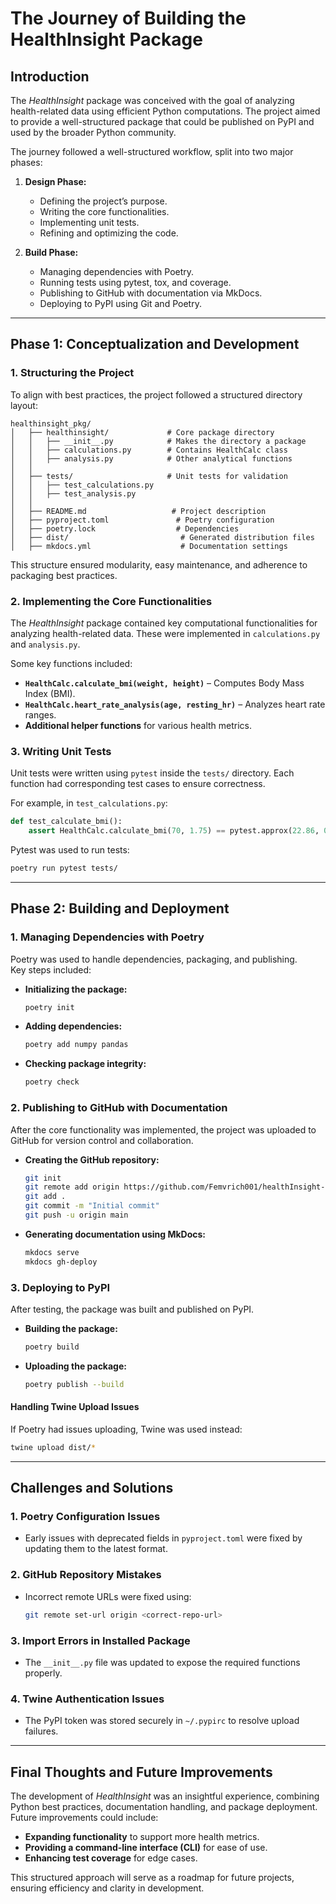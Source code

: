 # The Journey of Building the HealthInsight Package

## Introduction
The *HealthInsight* package was conceived with the goal of analyzing health-related data using efficient Python computations. The project aimed to provide a well-structured package that could be published on PyPI and used by the broader Python community.

The journey followed a well-structured workflow, split into two major phases:

1. **Design Phase:**  
   - Defining the project’s purpose.  
   - Writing the core functionalities.  
   - Implementing unit tests.  
   - Refining and optimizing the code.  

2. **Build Phase:**  
   - Managing dependencies with Poetry.  
   - Running tests using pytest, tox, and coverage.  
   - Publishing to GitHub with documentation via MkDocs.  
   - Deploying to PyPI using Git and Poetry.  

---

## Phase 1: Conceptualization and Development

### 1. Structuring the Project
To align with best practices, the project followed a structured directory layout:

```
healthinsight_pkg/
│   ├── healthinsight/             # Core package directory
│   │   ├── __init__.py            # Makes the directory a package
│   │   ├── calculations.py        # Contains HealthCalc class
│   │   ├── analysis.py            # Other analytical functions
│   │
│   ├── tests/                     # Unit tests for validation
│   │   ├── test_calculations.py   
│   │   ├── test_analysis.py
│   │
│   ├── README.md                   # Project description
│   ├── pyproject.toml               # Poetry configuration
│   ├── poetry.lock                  # Dependencies
│   ├── dist/                         # Generated distribution files
│   ├── mkdocs.yml                    # Documentation settings
```

This structure ensured modularity, easy maintenance, and adherence to packaging best practices.

### 2. Implementing the Core Functionalities
The *HealthInsight* package contained key computational functionalities for analyzing health-related data. These were implemented in `calculations.py` and `analysis.py`.

Some key functions included:
- **`HealthCalc.calculate_bmi(weight, height)`** – Computes Body Mass Index (BMI).
- **`HealthCalc.heart_rate_analysis(age, resting_hr)`** – Analyzes heart rate ranges.
- **Additional helper functions** for various health metrics.

### 3. Writing Unit Tests
Unit tests were written using `pytest` inside the `tests/` directory. Each function had corresponding test cases to ensure correctness.

For example, in `test_calculations.py`:

```python
def test_calculate_bmi():
    assert HealthCalc.calculate_bmi(70, 1.75) == pytest.approx(22.86, 0.1)
```

Pytest was used to run tests:

```sh
poetry run pytest tests/
```

---

## Phase 2: Building and Deployment

### 1. Managing Dependencies with Poetry
Poetry was used to handle dependencies, packaging, and publishing.  
Key steps included:

- **Initializing the package:**
  ```sh
  poetry init
  ```
- **Adding dependencies:**
  ```sh
  poetry add numpy pandas
  ```
- **Checking package integrity:**
  ```sh
  poetry check
  ```

### 2. Publishing to GitHub with Documentation
After the core functionality was implemented, the project was uploaded to GitHub for version control and collaboration.

- **Creating the GitHub repository:**
  ```sh
  git init
  git remote add origin https://github.com/Femvrich001/healthInsight-pkg.git
  git add .
  git commit -m "Initial commit"
  git push -u origin main
  ```

- **Generating documentation using MkDocs:**
  ```sh
  mkdocs serve
  mkdocs gh-deploy
  ```

### 3. Deploying to PyPI
After testing, the package was built and published on PyPI.

- **Building the package:**
  ```sh
  poetry build
  ```
- **Uploading the package:**
  ```sh
  poetry publish --build
  ```

#### Handling Twine Upload Issues
If Poetry had issues uploading, Twine was used instead:

```sh
twine upload dist/*
```

---

## Challenges and Solutions
### 1. Poetry Configuration Issues
- Early issues with deprecated fields in `pyproject.toml` were fixed by updating them to the latest format.

### 2. GitHub Repository Mistakes
- Incorrect remote URLs were fixed using:
  ```sh
  git remote set-url origin <correct-repo-url>
  ```

### 3. Import Errors in Installed Package
- The `__init__.py` file was updated to expose the required functions properly.

### 4. Twine Authentication Issues
- The PyPI token was stored securely in `~/.pypirc` to resolve upload failures.

---

## Final Thoughts and Future Improvements
The development of *HealthInsight* was an insightful experience, combining Python best practices, documentation handling, and package deployment. Future improvements could include:

- **Expanding functionality** to support more health metrics.
- **Providing a command-line interface (CLI)** for ease of use.
- **Enhancing test coverage** for edge cases.

This structured approach will serve as a roadmap for future projects, ensuring efficiency and clarity in development.

